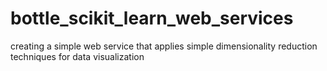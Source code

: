 bottle_scikit_learn_web_services
================================

creating a simple web service that applies simple dimensionality reduction techniques for data visualization
